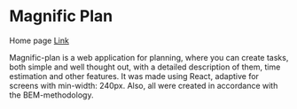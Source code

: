 # Magnific Plan

Home page 
[Link](https://magnific-plan.netlify.app/)

Magnific-plan is a web application for planning, where you can create tasks, both simple and well thought out, with a detailed description of them, time estimation and other features. It was made using React, adaptive for screens with min-width: 240px. Also, all were created in accordance with the BEM-methodology.
